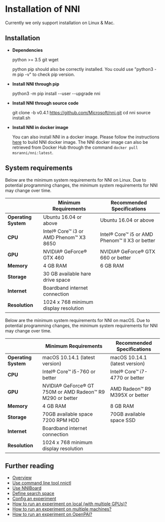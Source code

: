 # **Installation of NNI**

Currently we only support installation on Linux & Mac.

## **Installation**

* **Dependencies**
    
    python >= 3.5 git wget
    
    python pip should also be correctly installed. You could use "python3 -m pip -v" to check pip version.

* **Install NNI through pip**
    
    python3 -m pip install --user --upgrade nni

* **Install NNI through source code**
    
    git clone -b v0.4.1 https://github.com/Microsoft/nni.git cd nni source install.sh

* **Install NNI in docker image**
    
    You can also install NNI in a docker image. Please follow the instructions [here](../deployment/docker/README.md) to build NNI docker image. The NNI docker image can also be retrieved from Docker Hub through the command `docker pull msranni/nni:latest`.

## **System requirements**

Below are the minimum system requirements for NNI on Linux. Due to potential programming changes, the minimum system requirements for NNI may change over time.

|                      | Minimum Requirements                   | Recommended Specifications                     |
| -------------------- | -------------------------------------- | ---------------------------------------------- |
| **Operating System** | Ubuntu 16.04 or above                  | Ubuntu 16.04 or above                          |
| **CPU**              | Intel® Core™ i3 or AMD Phenom™ X3 8650 | Intel® Core™ i5 or AMD Phenom™ II X3 or better |
| **GPU**              | NVIDIA® GeForce® GTX 460               | NVIDIA® GeForce® GTX 660 or better             |
| **Memory**           | 4 GB RAM                               | 6 GB RAM                                       |
| **Storage**          | 30 GB available hare drive space       |                                                |
| **Internet**         | Boardband internet connection          |                                                |
| **Resolution**       | 1024 x 768 minimum display resolution  |                                                |

Below are the minimum system requirements for NNI on macOS. Due to potential programming changes, the minimum system requirements for NNI may change over time.

|                      | Minimum Requirements                                      | Recommended Specifications     |
| -------------------- | --------------------------------------------------------- | ------------------------------ |
| **Operating System** | macOS 10.14.1 (latest version)                            | macOS 10.14.1 (latest version) |
| **CPU**              | Intel® Core™ i5-760 or better                             | Intel® Core™ i7-4770 or better |
| **GPU**              | NVIDIA® GeForce® GT 750M or AMD Radeon™ R9 M290 or better | AMD Radeon™ R9 M395X or better |
| **Memory**           | 4 GB RAM                                                  | 8 GB RAM                       |
| **Storage**          | 70GB available space 7200 RPM HDD                         | 70GB available space SSD       |
| **Internet**         | Boardband internet connection                             |                                |
| **Resolution**       | 1024 x 768 minimum display resolution                     |                                |

## Further reading

* [Overview](Overview.md)
* [Use command line tool nnictl](NNICTLDOC.md)
* [Use NNIBoard](WebUI.md)
* [Define search space](SearchSpaceSpec.md)
* [Config an experiment](ExperimentConfig.md)
* [How to run an experiment on local (with multiple GPUs)?](tutorial_1_CR_exp_local_api.md)
* [How to run an experiment on multiple machines?](tutorial_2_RemoteMachineMode.md)
* [How to run an experiment on OpenPAI?](PAIMode.md)